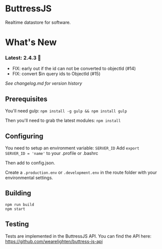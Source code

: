 # ButtressJS
Realtime datastore for software.

# What's New

### **Latest**: 2.4.3 :tada:
- FIX: early out if the id can not be converted to objectId (#14)
- FIX: convert $in query ids to ObjectId (#15)

*See changelog.md for version history*

## Prerequisites ##
You'll need gulp:
`npm install -g gulp && npm install gulp`

Then you'll need to grab the latest modules:
`npm install`
## Configuring ##
You need to setup an environment variable: `SERVER_ID`
Add `export SERVER_ID = 'name'` to your .profile or .bashrc

Then add to config.json.

Create a `.production.env` or `.development.env` in the route folder with your environmental settings.

## Building ##
```
npm run build
npm start
```
## Testing ##
Tests are implemented in the ButtressJS API.
You can find the API here: https://github.com/wearelighten/buttress-js-api

